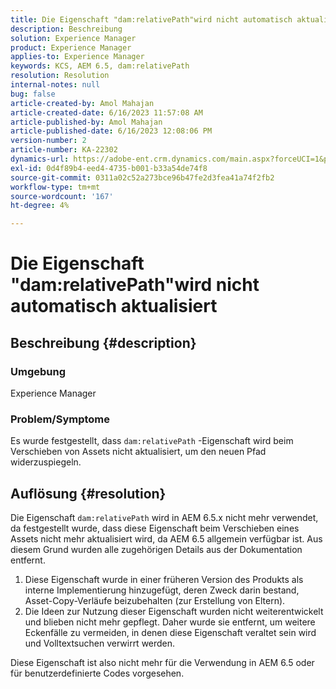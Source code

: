 ```yaml
---
title: Die Eigenschaft "dam:relativePath"wird nicht automatisch aktualisiert
description: Beschreibung
solution: Experience Manager
product: Experience Manager
applies-to: Experience Manager
keywords: KCS, AEM 6.5, dam:relativePath
resolution: Resolution
internal-notes: null
bug: false
article-created-by: Amol Mahajan
article-created-date: 6/16/2023 11:57:08 AM
article-published-by: Amol Mahajan
article-published-date: 6/16/2023 12:08:06 PM
version-number: 2
article-number: KA-22302
dynamics-url: https://adobe-ent.crm.dynamics.com/main.aspx?forceUCI=1&pagetype=entityrecord&etn=knowledgearticle&id=71837fe5-3c0c-ee11-8f6e-6045bd006704
exl-id: 0d4f89b4-eed4-4735-b001-b33a54de74f8
source-git-commit: 0311a02c52a273bce96b47fe2d3fea41a74f2fb2
workflow-type: tm+mt
source-wordcount: '167'
ht-degree: 4%

---
```


# Die Eigenschaft &quot;dam:relativePath&quot;wird nicht automatisch aktualisiert

## Beschreibung {#description}


### <b>Umgebung</b>

Experience Manager



### <b>Problem/Symptome</b>

Es wurde festgestellt, dass `dam:relativePath` -Eigenschaft wird beim Verschieben von Assets nicht aktualisiert, um den neuen Pfad widerzuspiegeln.


## Auflösung {#resolution}


Die Eigenschaft `dam:relativePath` wird in AEM 6.5.x nicht mehr verwendet, da festgestellt wurde, dass diese Eigenschaft beim Verschieben eines Assets nicht mehr aktualisiert wird, da AEM 6.5 allgemein verfügbar ist. Aus diesem Grund wurden alle zugehörigen Details aus der Dokumentation entfernt.



1. Diese Eigenschaft wurde in einer früheren Version des Produkts als interne Implementierung hinzugefügt, deren Zweck darin bestand, Asset-Copy-Verläufe beizubehalten (zur Erstellung von Eltern).
2. Die Ideen zur Nutzung dieser Eigenschaft wurden nicht weiterentwickelt und blieben nicht mehr gepflegt. Daher wurde sie entfernt, um weitere Eckenfälle zu vermeiden, in denen diese Eigenschaft veraltet sein wird und Volltextsuchen verwirrt werden.


Diese Eigenschaft ist also nicht mehr für die Verwendung in AEM 6.5 oder für benutzerdefinierte Codes vorgesehen.
